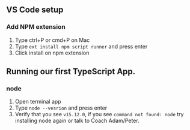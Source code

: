 
## VS Code setup

###  Add NPM extension 

1. Type ctrl+P or cmd+P on Mac
2. Type `ext install npm script runner` and press enter
3. Click install on npm extension

## Running our first TypeScript App.

### node

1. Open terminal app
2. Type `node --vesrion` and press enter
3. Verify that you see `v15.12.0`, if you see `command not found: node` try
   installing node again or talk to Coach Adam/Peter.
